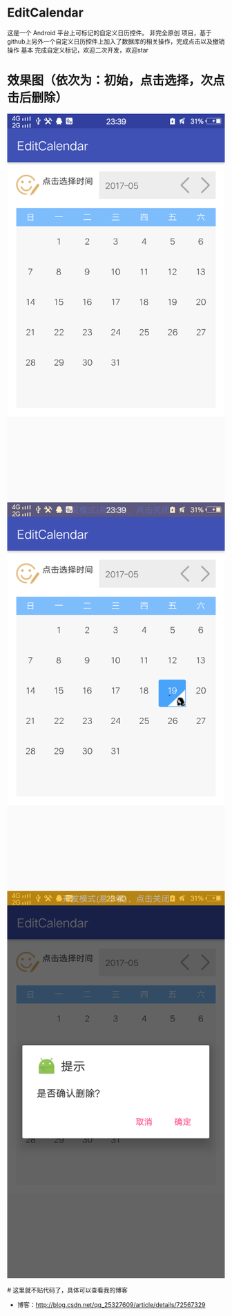 # EditCalendar
这是一个 Android 平台上可标记的自定义日历控件。
非完全原创 项目，基于github上另外一个自定义日历控件上加入了数据库的相关操作，完成点击以及撤销操作
基本 完成自定义标记，欢迎二次开发，欢迎star


# 效果图（依次为：初始，点击选择，次点击后删除）
 ![image](https://github.com/xugongming38/EditCalendar/blob/master/pictures/0519_23_40_01.png)
 ![image](https://github.com/xugongming38/EditCalendar/blob/master/pictures/0519_23_40_02.png)
 ![image](https://github.com/xugongming38/EditCalendar/blob/master/pictures/0519_23_40_03.png)
 
# 这里就不贴代码了，具体可以查看我的博客
* 博客：http://blog.csdn.net/qq_25327609/article/details/72567329
